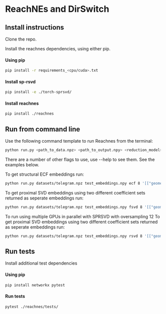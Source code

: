 # ReachNEs and DirSwitch

## Install instructions

Clone the repo.

Install the reachnes dependencies, using either pip.

#### Using pip
```bash
pip install -r requirements_<cpu/cuda>.txt
```

#### Install sp-rsvd
```bash
pip install -e ./torch-sprsvd/
```

#### Install reachnes
```bash
pip install ./reachnes
```

## Run from command line

Use the following command template to run Reachnes from the terminal:
```bash
python run.py <path_to_data.npz> <path_to_output.npy> <reduction_model> <emb_dim> <coefficients> <order> <normalization_sequence>
```

There are a number of other flags to use, use --help to see them. See the examples below.

To get structural ECF embeddings run:
```bash
python run.py datasets/telegram.npz test_embeddings.npy ecf 8 '[["geometric", {"alpha": 0.4}]]' 5 O
```

To get proximal SVD embeddings using two different coefficient sets returned as seperate embeddings run:
```bash
python run.py datasets/telegram.npz test_embeddings.npy fsvd 8 '[["geometric", {"alpha": 0.4}], ["poisson", {"tau": 2.0}]]' 5 O --as-series
```

To run using multiple GPUs in parallel with SPRSVD with oversampling 12
To get proximal SVD embeddings using two different coefficient sets returned as seperate embeddings run:
```bash
python run.py datasets/telegram.npz test_embeddings.npy rsvd 8 '[["geometric", {"alpha": 0.4}]]' 5 O --ddp --reduction_args '{"num_oversampling": 12}' 
```


## Run tests
Install additional test dependencies

#### Using pip
```bash
pip install networkx pytest
```

#### Run tests
```bash
pytest ./reachnes/tests/
```